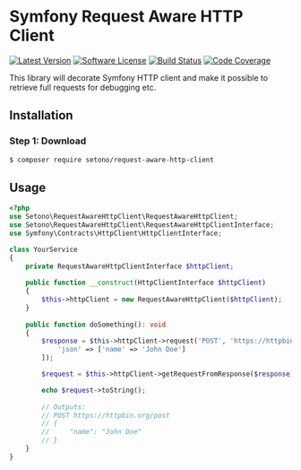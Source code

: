 # Symfony Request Aware HTTP Client 

[![Latest Version][ico-version]][link-packagist]
[![Software License][ico-license]](LICENSE)
[![Build Status][ico-github-actions]][link-github-actions]
[![Code Coverage][ico-code-coverage]][link-code-coverage]

This library will decorate Symfony HTTP client and make it possible to retrieve full requests for debugging etc.

## Installation

### Step 1: Download

```bash
$ composer require setono/request-aware-http-client
```
## Usage

```php
<?php
use Setono\RequestAwareHttpClient\RequestAwareHttpClient;
use Setono\RequestAwareHttpClient\RequestAwareHttpClientInterface;
use Symfony\Contracts\HttpClient\HttpClientInterface;

class YourService
{
    private RequestAwareHttpClientInterface $httpClient;
    
    public function __construct(HttpClientInterface $httpClient)
    {
        $this->httpClient = new RequestAwareHttpClient($httpClient);
    }
    
    public function doSomething(): void
    {
        $response = $this->httpClient->request('POST', 'https://httpbin.org/post', [
            'json' => ['name' => 'John Doe']
        ]);

        $request = $this->httpClient->getRequestFromResponse($response);

        echo $request->toString();
        
        // Outputs:
        // POST https://httpbin.org/post
        // {
        //     "name": "John Doe"
        // }
    }
}
```

[ico-version]: https://poser.pugx.org/setono/request-aware-http-client/v/stable
[ico-license]: https://poser.pugx.org/setono/request-aware-http-client/license
[ico-github-actions]: https://github.com/Setono/request-aware-http-client/workflows/build/badge.svg
[ico-code-coverage]: https://codecov.io/gh/Setono/request-aware-http-client/branch/master/graph/badge.svg

[link-packagist]: https://packagist.org/packages/setono/request-aware-http-client
[link-github-actions]: https://github.com/Setono/request-aware-http-client/actions
[link-code-coverage]: https://codecov.io/gh/Setono/request-aware-http-client
